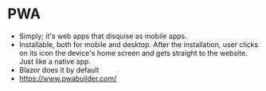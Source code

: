 # PWA

- Simply; it's web apps that disquise as mobile apps.
- Installable, both for mobile and desktop. After the installation, user clicks on its icon the device's home screen and gets straight to the website. Just like a native app.
- Blazor does it by default
- https://www.pwabuilder.com/
